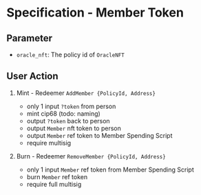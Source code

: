 # Specification - Member Token

## Parameter

- `oracle_nft`: The policy id of `OracleNFT`

## User Action

1. Mint - Redeemer `AddMember {PolicyId, Address}`

   - only 1 input `?token` from person
   - mint cip68 (todo: naming)
   - output `?token` back to person
   - output `Member` nft token to person
   - output `Member` ref token to Member Spending Script
   - require multisig

2. Burn - Redeemer `RemoveMember {PolicyId, Address}`

   - only 1 input `Member` ref token from Member Spending Script
   - burn `Member` ref token
   - require full multisig
